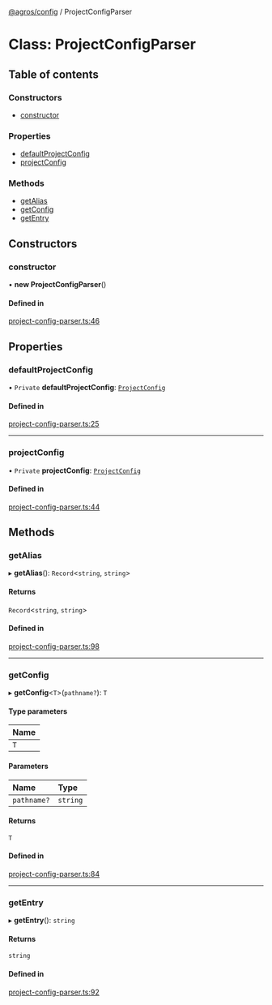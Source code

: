 [@agros/config](../index.md) / ProjectConfigParser

# Class: ProjectConfigParser

## Table of contents

### Constructors

- [constructor](ProjectConfigParser.md#constructor)

### Properties

- [defaultProjectConfig](ProjectConfigParser.md#defaultprojectconfig)
- [projectConfig](ProjectConfigParser.md#projectconfig)

### Methods

- [getAlias](ProjectConfigParser.md#getalias)
- [getConfig](ProjectConfigParser.md#getconfig)
- [getEntry](ProjectConfigParser.md#getentry)

## Constructors

### <a id="constructor" name="constructor"></a> constructor

• **new ProjectConfigParser**()

#### Defined in

[project-config-parser.ts:46](https://github.com/agrosjs/agros/blob/75f75f3/packages/agros-config/src/project-config-parser.ts#L46)

## Properties

### <a id="defaultprojectconfig" name="defaultprojectconfig"></a> defaultProjectConfig

• `Private` **defaultProjectConfig**: [`ProjectConfig`](../interfaces/ProjectConfig.md)

#### Defined in

[project-config-parser.ts:25](https://github.com/agrosjs/agros/blob/75f75f3/packages/agros-config/src/project-config-parser.ts#L25)

___

### <a id="projectconfig" name="projectconfig"></a> projectConfig

• `Private` **projectConfig**: [`ProjectConfig`](../interfaces/ProjectConfig.md)

#### Defined in

[project-config-parser.ts:44](https://github.com/agrosjs/agros/blob/75f75f3/packages/agros-config/src/project-config-parser.ts#L44)

## Methods

### <a id="getalias" name="getalias"></a> getAlias

▸ **getAlias**(): `Record`<`string`, `string`\>

#### Returns

`Record`<`string`, `string`\>

#### Defined in

[project-config-parser.ts:98](https://github.com/agrosjs/agros/blob/75f75f3/packages/agros-config/src/project-config-parser.ts#L98)

___

### <a id="getconfig" name="getconfig"></a> getConfig

▸ **getConfig**<`T`\>(`pathname?`): `T`

#### Type parameters

| Name |
| :------ |
| `T` |

#### Parameters

| Name | Type |
| :------ | :------ |
| `pathname?` | `string` |

#### Returns

`T`

#### Defined in

[project-config-parser.ts:84](https://github.com/agrosjs/agros/blob/75f75f3/packages/agros-config/src/project-config-parser.ts#L84)

___

### <a id="getentry" name="getentry"></a> getEntry

▸ **getEntry**(): `string`

#### Returns

`string`

#### Defined in

[project-config-parser.ts:92](https://github.com/agrosjs/agros/blob/75f75f3/packages/agros-config/src/project-config-parser.ts#L92)

